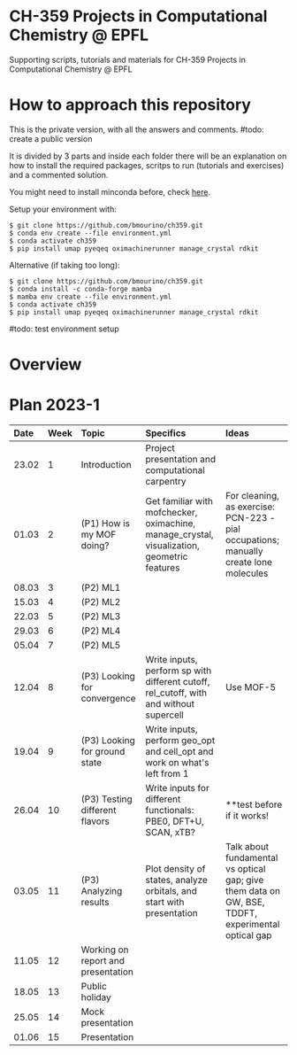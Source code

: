 # CH-359 Projects in Computational Chemistry @ EPFL

Supporting scripts, tutorials and materials for CH-359 Projects in Computational Chemistry @ EPFL

# How to approach this repository

This is the private version, with all the answers and comments. #todo: create a public version

It is divided by 3 parts  and inside each folder there will be an explanation on how to install the required packages, scritps to run (tutorials and exercises) and a commented solution.

You might need to install minconda before, check [here](https://docs.conda.io/projects/conda/en/latest/user-guide/install/).

Setup your environment with:

    $ git clone https://github.com/bmourino/ch359.git
    $ conda env create --file environment.yml
    $ conda activate ch359
    $ pip install umap pyeqeq oximachinerunner manage_crystal rdkit

Alternative (if taking too long):

    $ git clone https://github.com/bmourino/ch359.git
    $ conda install -c conda-forge mamba
    $ mamba env create --file environment.yml
    $ conda activate ch359
    $ pip install umap pyeqeq oximachinerunner manage_crystal rdkit


#todo: test environment setup

# Overview


# Plan 2023-1

| Date  | Week  | Topic                    | Specifics     | Ideas          |
| :---  | :---  | :---                     | :---          | :---           |   
| 23.02  | 1     | Introduction             | Project presentation and computational carpentry         |           |     
| 01.03  | 2     | (P1) How is my MOF doing?     | Get familiar with mofchecker, oximachine, manage_crystal, visualization, geometric features    | For cleaning, as exercise: PCN-223 - pial occupations; manually create lone molecules               |
| 08.03  | 3     | (P2) ML1             |         |           |    
| 15.03  | 4     | (P2) ML2             |         |           |    
| 22.03  | 5     | (P2) ML3             |         |           |    
| 29.03  | 6     | (P2) ML4             |         |           |    
| 05.04  | 7     | (P2) ML5             |         |           |    
| 12.04  | 8     | (P3) Looking for convergence  | Write inputs, perform sp with different cutoff, rel_cutoff, with and without supercell      | Use MOF-5               |
| 19.04  | 9	 | (P3) Looking for ground state | Write inputs, perform geo_opt and cell_opt and work on what's left from 1 |	|
| 26.04  | 10 	 | (P3) Testing different flavors| Write inputs for different functionals: PBE0, DFT+U, SCAN, xTB?	| **test before if it works! |
| 03.05  | 11    | (P3) Analyzing results	       | Plot density of states, analyze orbitals, and start with presentation	| Talk about fundamental vs optical gap; give them data on GW, BSE, TDDFT, experimental optical gap |
| 11.05  | 12    | Working on report and presentation	       |  |  |
| 18.05  | 13    | Public holiday	       |  |  |
| 25.05  | 14    | Mock presentation	       |  |  |
| 01.06  | 15    | Presentation	       |  |  |